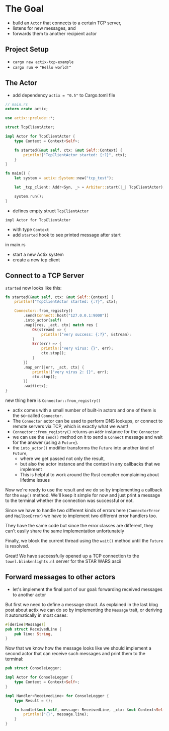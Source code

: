 # The Goal

- build an `Actor` that connects to a certain TCP server,
- listens for new messages, and
- forwards them to another recipient actor
  
## Project Setup

- `cargo new actix-tcp-example`
- `cargo run` => `"Hello world!"`

## The Actor

- add dependency `actix = "0.5"` to Cargo.toml file

```rust
// main.rs
extern crate actix;

use actix::prelude::*;

struct TcpClientActor;

impl Actor for TcpClientActor {
    type Context = Context<Self>;

    fn started(&mut self, ctx: &mut Self::Context) {
        println!("TcpClientActor started: {:?}", ctx);
    }
}

fn main() {
    let system = actix::System::new("tcp_test");

    let _tcp_client: Addr<Syn, _> = Arbiter::start(|_| TcpClientActor);

    system.run();
}
```

- defines empty struct `TcpClientActor`

`impl Actor for TcpClientActor`
  - with type `Context`
  - add `started` hook to see printed message after start

in main.rs

- start a new Actix system
- create a new tcp client

## Connect to a TCP Server

`started` now looks like this:

```rust
fn started(&mut self, ctx: &mut Self::Context) {
    println!("TcpClientActor started: {:?}", ctx);

    Connector::from_registry()
        .send(Connect::host("127.0.0.1:9000"))
        .into_actor(self)
        .map(|res, _act, ctx| match res {
            Ok(stream) => {
                println!("very success: {:?}", &stream);
            }
            Err(err) => {
                println!("very virus: {}", err);
                ctx.stop();
            }
        })
        .map_err(|err, _act, ctx| {
            println!("very virus 2: {}", err);
            ctx.stop();
        })
        .wait(ctx);
}
```

new thing here is `Connector::from_registry()`

- actix comes with a small number of built-in actors and one of them is the so-called `Connector`. 
- The `Connector` actor can be used to perform DNS lookups, or connect to remote servers via TCP, which is exactly what we want!
- `Connector::from_registry()` returns an `Addr` instance for the `Connector`
- we can use the `send()` method on it to send a `Connect` message and wait for the answer (using a `Future`).
- the `into_actor()` modifier transforms the `Future` into another kind of `Future`, 
  - where we get passed not only the result,
  - but also the actor instance and the context in any callbacks that we implement
  - This is helpful to work around the Rust compiler complaining about lifetime issues

Now we're ready to use the result and we do so by implementing a callback for the `map()` method. We'll keep it simple for now and just print a message to the terminal whether the connection was successful or not.  

Since we have to handle two different kinds of errors here (`ConnectorError` and `MailboxError`) we have to implement two different error handlers too.  

They have the same code but since the error classes are different, they can't easily share the same implementation unfortunately  

Finally, we block the current thread using the `wait()` method until the `Future` is resolved.

Great! We have successfully opened up a TCP connection to the `towel.blinkenlights.nl` server for the STAR WARS ascii

## Forward messages to other actors

- let's implement the final part of our goal: forwarding received messages to another actor

But first we need to define a message struct. As explained in the last blog post about actix we can do so by implementing the `Message` trait, or deriving it automatically in most cases:

```rust
#[derive(Message)]
pub struct ReceivedLine {
    pub line: String,
}

```

Now that we know how the message looks like we should implement a second actor that can receive such messages and print them to the terminal:

```rust
pub struct ConsoleLogger;

impl Actor for ConsoleLogger {
    type Context = Context<Self>;
}

impl Handler<ReceivedLine> for ConsoleLogger {
    type Result = ();

    fn handle(&mut self, message: ReceivedLine, _ctx: &mut Context<Self>) {
        println!("{}", message.line);
    }
}
```
